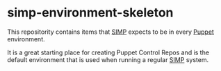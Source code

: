 # simp-environment-skeleton

This repositority contains items that [SIMP](https://simp-project.com) expects
to be in every [Puppet](https://puppet.com) environment.

It is a great starting place for creating Puppet Control Repos and is the
default environment that is used when running a regular
[SIMP](https://simp-project.com) system.
